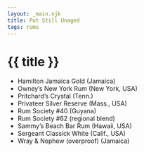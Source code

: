```yaml
---
layout: _main.njk
title: Pot Still Unaged
tags: rums
---
```

<!-- markdownlint-disable MD025 -->
# {{ title }}
<!-- markdownlint-disable MD025 -->

* Hamilton Jamaica Gold (Jamaica)
* Owney&rsquo;s New York Rum (New York, USA)
* Pritchard&rsquo;s Crystal (Tenn.)
* Privateer Silver Reserve (Mass., USA)
* Rum Society #40 (Guyana)
* Rum Society #62 (regional blend)
* Sammy&rsquo;s Beach Bar Rum (Hawaii, USA)
* Sergeant Classick White (Calif., USA)
* Wray &amp; Nephew (overproof) (Jamaica)
